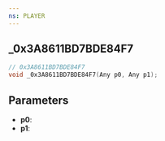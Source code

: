 ```yaml
---
ns: PLAYER
---
```

## _0x3A8611BD7BDE84F7

```c
// 0x3A8611BD7BDE84F7
void _0x3A8611BD7BDE84F7(Any p0, Any p1);
```

## Parameters
* **p0**:
* **p1**:
